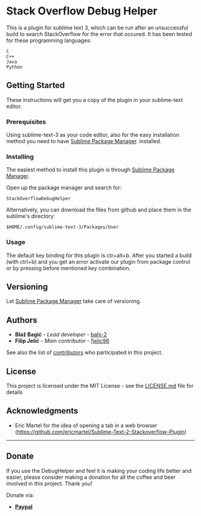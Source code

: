 # Stack Overflow Debug Helper

This is a plugin for sublime text 3, which can be run after an unsuccessful build to search StackOverflow for the error that occured. 
It has been tested for these programming languages:
```
C
C++
Java
Python
```

## Getting Started

These instructions will get you a copy of the plugin in your sublime-text editor.

### Prerequisites

Using sublime-text-3 as your code editor, also for the easy installation method you need to have [Sublime Package Manager](http://wbond.net/sublime_packages/package_control). installed.

### Installing

The easiest method to install this plugin is through [Sublime Package Manager](http://wbond.net/sublime_packages/package_control).

Open up the package manager and search for:
```
StackOverflowDebugHelper
```

Alternatively, you can download the files from github and place them in the sublime's directory:

```
$HOME/.config/sublime-text-3/Packages/User
```

### Usage

The default key binding for this plugin is ctr+alt+b. After you started a build (with ctrl+b) and you get an error activate our plugin from package control or by pressing before mentioned key combination.

## Versioning

Let [Sublime Package Manager](http://wbond.net/sublime_packages/package_control) take care of versioning.

## Authors

* **Blaž Bagić** - *Lead developer* - [bahi-2](https://github.com/bahi-2)
* **Filip Jelić** - *Main contributor* - [fjelic96](https://github.com/fjelic96)

See also the list of [contributors](https://github.com/your/project/contributors) who participated in this project.

## License

This project is licensed under the MIT License - see the [LICENSE.md](LICENSE.md) file for details

## Acknowledgments

* Eric Martel for the idea of opening a tab in a web browser (https://github.com/ericmartel/Sublime-Text-2-Stackoverflow-Plugin)

---------------------------

## Donate

If you use the DebugHelper and feel it is making your coding life better and easier, please consider making a donation for all the coffee and beer involved in this project. Thank you!

Donate via:

* [**Paypal**](https://paypal.me/blazbagic)
